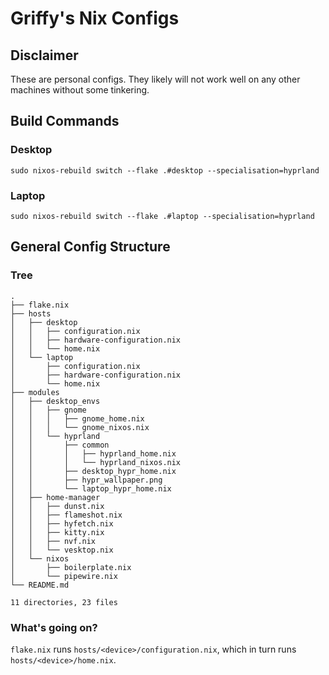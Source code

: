 # Griffy's Nix Configs

## Disclaimer

These are personal configs. They likely will not work well on any other machines without some tinkering.

## Build Commands

### Desktop
`sudo nixos-rebuild switch --flake .#desktop --specialisation=hyprland`

### Laptop
`sudo nixos-rebuild switch --flake .#laptop --specialisation=hyprland`

## General Config Structure
### Tree
```
.
├── flake.nix
├── hosts
│   ├── desktop
│   │   ├── configuration.nix
│   │   ├── hardware-configuration.nix
│   │   └── home.nix
│   └── laptop
│       ├── configuration.nix
│       ├── hardware-configuration.nix
│       └── home.nix
├── modules
│   ├── desktop_envs
│   │   ├── gnome
│   │   │   ├── gnome_home.nix
│   │   │   └── gnome_nixos.nix
│   │   └── hyprland
│   │       ├── common
│   │       │   ├── hyprland_home.nix
│   │       │   └── hyprland_nixos.nix
│   │       ├── desktop_hypr_home.nix
│   │       ├── hypr_wallpaper.png
│   │       └── laptop_hypr_home.nix
│   ├── home-manager
│   │   ├── dunst.nix
│   │   ├── flameshot.nix
│   │   ├── hyfetch.nix
│   │   ├── kitty.nix
│   │   ├── nvf.nix
│   │   └── vesktop.nix
│   └── nixos
│       ├── boilerplate.nix
│       └── pipewire.nix
└── README.md

11 directories, 23 files
```
### What's going on?
`flake.nix` runs `hosts/<device>/configuration.nix`, which in turn runs `hosts/<device>/home.nix`.
